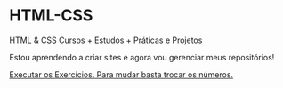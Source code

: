 # HTML-CSS
HTML & CSS Cursos + Estudos + Práticas e Projetos

Estou aprendendo a criar sites e agora vou gerenciar meus repositórios!

<a href="https://viniciusap08.github.io/HTML-CSS/exercícios%20Guanabara/ex001/index.html"> Executar os Exercícios. Para mudar basta trocar os números.